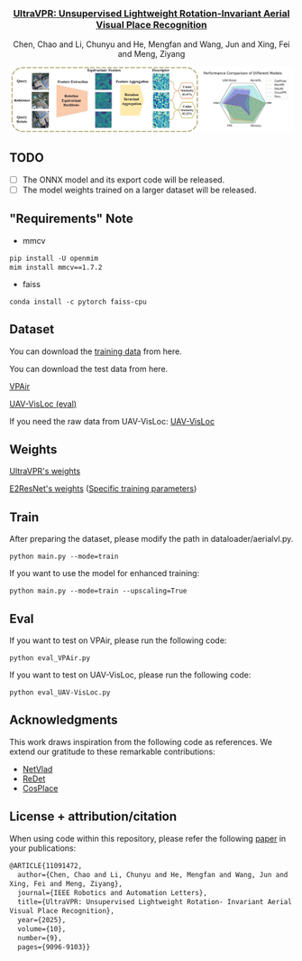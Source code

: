 <p align="center">

  <h3 align="center"><a href="https://ieeexplore.ieee.org/document/11091472" target='_blank'>UltraVPR: Unsupervised Lightweight Rotation-Invariant Aerial Visual Place Recognition</a> </h3>
  
</p>

<p align="center">
  Chen, Chao and Li, Chunyu and He, Mengfan and Wang, Jun and Xing, Fei and Meng, Ziyang
</p>

![image](https://github.com/cbbhuxx/UltraVPR/blob/main/img/example0.jpg)

## TODO
- [ ] The ONNX model and its export code will be released.
- [ ] The model weights trained on a larger dataset will be released.

## "Requirements" Note
- mmcv
```
pip install -U openmim
mim install mmcv==1.7.2
```
- faiss
```
conda install -c pytorch faiss-cpu
```



## Dataset
You can download the [training data](https://cloud.tsinghua.edu.cn/d/68c3a4ed24cc40f1a7da/?p=%2Ftraining_data&mode=list) from here.

You can download the test data from here.

[VPAir](https://github.com/AerVisLoc/vpair?tab=readme-ov-file)

[UAV-VisLoc (eval)](https://pan.baidu.com/s/1oF09pLUwQZB5lr1Rq6L0-g)

If you need the raw data from UAV-VisLoc:
[UAV-VisLoc](https://github.com/IntelliSensing/UAV-VisLoc)



## Weights

[UltraVPR's weights](https://drive.google.com/drive/folders/1Vfn6OznzuReX4fcygVY8ASLeTRAQ35b9?usp=drive_link)

[E2ResNet's weights](https://drive.google.com/drive/folders/1-Ft6N4hlR7CDTwNmY0HKYVQnQ54qNc75?usp=drive_link) ([Specific training parameters](https://github.com/cbbhuxx/UltraVPR/blob/main/models/backbones/README.md))


## Train

After preparing the dataset, please modify the path in dataloader/aerialvl.py.
```
python main.py --mode=train
```
If you want to use the model for enhanced training:
```
python main.py --mode=train --upscaling=True
```

## Eval
If you want to test on VPAir, please run the following code:
```
python eval_VPAir.py
```

If you want to test on UAV-VisLoc, please run the following code:
```
python eval_UAV-VisLoc.py
```

## Acknowledgments 
This work draws inspiration from the following code as references. We extend our gratitude to these remarkable contributions:

- [NetVlad](https://github.com/Nanne/pytorch-NetVlad)
- [ReDet](https://github.com/csuhan/ReDet)
- [CosPlace](https://github.com/gmberton/CosPlace.git)

## License + attribution/citation
When using code within this repository, please refer the following [paper](https://ieeexplore.ieee.org/document/11091472) in your publications:
```
@ARTICLE{11091472,
  author={Chen, Chao and Li, Chunyu and He, Mengfan and Wang, Jun and Xing, Fei and Meng, Ziyang},
  journal={IEEE Robotics and Automation Letters}, 
  title={UltraVPR: Unsupervised Lightweight Rotation- Invariant Aerial Visual Place Recognition}, 
  year={2025},
  volume={10},
  number={9},
  pages={9096-9103}}

```










